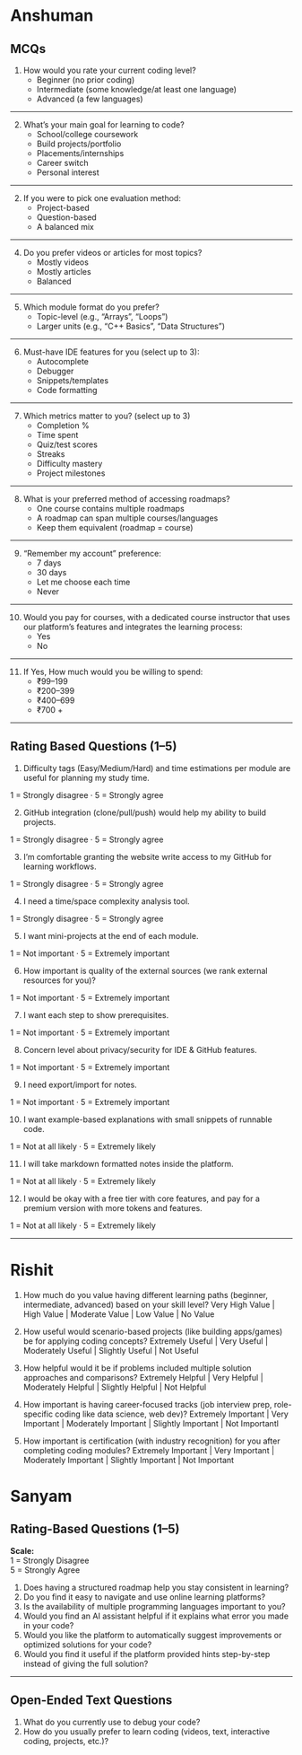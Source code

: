 # Anshuman

## **MCQs**
1. How would you rate your current coding level?
   * Beginner (no prior coding)
   * Intermediate (some knowledge/at least one language)
   * Advanced (a few languages)

---
     
2. What’s your main goal for learning to code?
   * School/college coursework
   * Build projects/portfolio
   * Placements/internships
   * Career switch
   * Personal interest
---
     
2. If you were to pick one evaluation method:
   * Project-based
   * Question-based
   * A balanced mix

---
     
4. Do you prefer videos or articles for most topics?
   * Mostly videos
   * Mostly articles
   * Balanced

---
     
5. Which module format do you prefer?
   * Topic-level (e.g., “Arrays”, “Loops”)
   * Larger units (e.g., “C++ Basics”, “Data Structures”)

---
     
6. Must-have IDE features for you (select up to 3):
   * Autocomplete
   * Debugger
   * Snippets/templates
   * Code formatting

---

7. Which metrics matter to you? (select up to 3)
   * Completion %
   * Time spent
   * Quiz/test scores
   * Streaks
   * Difficulty mastery
   * Project milestones

---

8. What is your preferred method of accessing roadmaps?
   * One course contains multiple roadmaps
   * A roadmap can span multiple courses/languages
   * Keep them equivalent (roadmap = course)

---

9. “Remember my account” preference:
    * 7 days
    * 30 days
    * Let me choose each time
    * Never

---

10. Would you pay for courses, with a dedicated course instructor that uses our platform’s features and integrates the learning process:  
    * Yes
    * No

---

11. If Yes, How much would you be willing to spend:
    * ₹99–199
    * ₹200–399
    * ₹400–699
    * ₹700 +

---

## **Rating Based Questions (1–5)**

1. Difficulty tags (Easy/Medium/Hard) and time estimations per module are useful for planning my study time.

  1 = Strongly disagree · 5 = Strongly agree

2. GitHub integration (clone/pull/push) would help my ability to build projects.

  1 = Strongly disagree · 5 = Strongly agree

3. I’m comfortable granting the website write access to my GitHub for learning workflows.

  1 = Strongly disagree · 5 = Strongly agree

4. I need a time/space complexity analysis tool.

  1 = Strongly disagree · 5 = Strongly agree

5. I want mini-projects at the end of each module.

  1 = Not important · 5 = Extremely important

6. How important is quality of the external sources (we rank external resources for you)?
 
  1 = Not important · 5 = Extremely important

7. I want each step to show prerequisites.

  1 = Not important · 5 = Extremely important

8. Concern level about privacy/security for IDE & GitHub features.
  
  1 = Not important · 5 = Extremely important

9. I need export/import for notes.

  1 = Not important · 5 = Extremely important

10. I want example-based explanations with small snippets of runnable code.

  1 = Not at all likely · 5 = Extremely likely

11. I will take markdown formatted notes inside the platform.

  1 = Not at all likely · 5 = Extremely likely

12. I would be okay with a free tier with core features, and pay for a premium version with more tokens and features.
   
  1 = Not at all likely · 5 = Extremely likely

---

# Rishit
 1. How much do you value having different learning paths (beginner, intermediate,
 advanced) based on your skill level?
 Very High Value | High Value | Moderate Value | Low Value | No Value

 2. How useful would scenario-based projects (like building apps/games) be for
 applying coding concepts? 
 Extremely Useful | Very Useful | Moderately Useful | Slightly Useful | Not Useful
 
 3. How helpful would it be if problems included multiple solution approaches and
 comparisons?
 Extremely Helpful | Very Helpful | Moderately Helpful | Slightly Helpful | Not Helpful
 
 4. How important is having career-focused tracks (job interview prep, role-specific coding
 like data science, web dev)?
 Extremely Important | Very Important | Moderately Important | Slightly Important | Not
 Importantl

 5. How important is certification (with industry recognition) for you after completing
 coding modules? 
 Extremely Important | Very Important | Moderately Important | Slightly Important | Not
 Important
 
 # Sanyam

## Rating-Based Questions (1–5)

**Scale:**  
1 = Strongly Disagree  
5 = Strongly Agree  

1. Does having a structured roadmap help you stay consistent in learning?  
2. Do you find it easy to navigate and use online learning platforms?  
3. Is the availability of multiple programming languages important to you?  
4. Would you find an AI assistant helpful if it explains what error you made in your code?  
5. Would you like the platform to automatically suggest improvements or optimized solutions for your code?  
6. Would you find it useful if the platform provided hints step-by-step instead of giving the full solution?  

---

## Open-Ended Text Questions

1. What do you currently use to debug your code?  
2. How do you usually prefer to learn coding (videos, text, interactive coding, projects, etc.)?  



